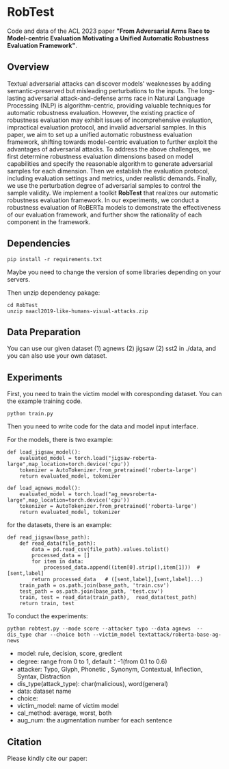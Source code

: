 # RobTest

Code and data of the ACL 2023 paper **"From Adversarial Arms Race to Model-centric Evaluation Motivating a Unified Automatic Robustness Evaluation Framework"**.

## Overview

Textual adversarial attacks can discover models' weaknesses by adding semantic-preserved but misleading perturbations to the inputs. The long-lasting adversarial attack-and-defense arms race in Natural Language Processing (NLP) is algorithm-centric, providing valuable techniques for automatic robustness evaluation. However, the existing practice of robustness evaluation may exhibit issues of incomprehensive evaluation, impractical evaluation protocol, and invalid adversarial samples. In this paper, we aim to set up a unified automatic robustness evaluation framework, shifting towards model-centric evaluation to further exploit the advantages of adversarial attacks. To address the above challenges, we first determine robustness evaluation dimensions based on model capabilities and specify the reasonable algorithm to generate adversarial samples for each dimension. Then we establish the evaluation protocol, including evaluation settings and metrics, under realistic demands. Finally, we use the perturbation degree of adversarial samples to control the sample validity. We implement a toolkit **RobTest** that realizes our automatic robustness evaluation framework. In our experiments, we conduct a robustness evaluation of RoBERTa models to demonstrate the effectiveness of our evaluation framework, and further show the rationality of each component in the framework.

## Dependencies

```
pip install -r requirements.txt
```

Maybe you need to change the version of some libraries depending on your servers.

Then unzip dependency pakage:

```
cd RobTest
unzip naacl2019-like-humans-visual-attacks.zip
```

## Data Preparation

You can use our given dataset (1) agnews (2) jigsaw (2) sst2 in ./data, and you can also use your own dataset.


## Experiments

First, you need to train the victim model with coresponding dataset. You can the example training code.
```
python train.py
```

Then you need to write code for the data and model input interface.

For the models, there is two example:

```
def load_jigsaw_model():
    evaluated_model = torch.load("jigsaw-roberta-large",map_location=torch.device('cpu'))
    tokenizer = AutoTokenizer.from_pretrained('roberta-large')
    return evaluated_model, tokenizer

def load_agnews_model():
    evaluated_model = torch.load("ag_newsroberta-large",map_location=torch.device('cpu'))
    tokenizer = AutoTokenizer.from_pretrained('roberta-large')
    return evaluated_model, tokenizer

```

for the datasets, there is an example:
```
def read_jigsaw(base_path):
    def read_data(file_path):
        data = pd.read_csv(file_path).values.tolist()
        processed_data = []
        for item in data:
            processed_data.append((item[0].strip(),item[1]))  # [sent,label]
        return processed_data   # ([sent,label],[sent,label]...)
    train_path = os.path.join(base_path, 'train.csv')
    test_path = os.path.join(base_path, 'test.csv')
    train, test = read_data(train_path),  read_data(test_path)
    return train, test
```

To conduct the experiments:

```
python robtest.py --mode score --attacker typo --data agnews  --dis_type char --choice both --victim_model textattack/roberta-base-ag-news
```

- model: rule, decision, score, gredient
- degree: range from 0 to 1, default：-1(from 0.1 to 0.6)
- attacker: Typo, Glyph, Phonetic , Synonym, Contextual, Inflection, Syntax, Distraction
- dis_type(attack_type): char(malicious), word(general)
- data: dataset name
- choice: 
- victim_model: name of victim model
- cal_method: average, worst, both
- aug_num: the augmentation number for each sentence


## Citation
Please kindly cite our paper:

```

```

